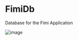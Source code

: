 # FimiDb
Database for the Fimi Application

![image](https://github.com/njokichege/FimiDb/assets/22446877/47a46bcb-e51b-4939-b854-dbcdf6b600da)

